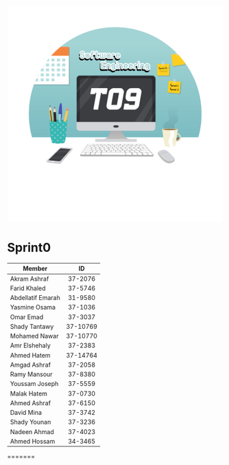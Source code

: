 ![Tutorial Logo](https://github.com/ThePinger/T09Sprint0/blob/master/Tutorial%20logo.png)

# Sprint0

| Member    | ID |
|----------|:-------------:|
| Akram Ashraf |  37-2076 |
| Farid Khaled |  37-5746 | 
| Abdellatif Emarah |  31-9580 |
| Yasmine Osama |  37-1036 |
| Omar Emad |  37-3037 |
| Shady Tantawy | 37-10769 | 
| Mohamed Nawar |  37-10770 | 
| Amr Elshehaly |  37-2383 | 
| Ahmed Hatem |  37-14764 | 
| Amgad Ashraf |  37-2058 | 
| Ramy Mansour |  37-8380 | 
| Youssam Joseph |  37-5559 | 
| Malak Hatem |  37-0730 | 
| Ahmed Ashraf |  37-6150 |
| David Mina |  37-3742 | 
| Shady Younan |  37-3236| 
| Nadeen Ahmad |  37-4023| 
| Ahmed Hossam |  34-3465| 
=======
